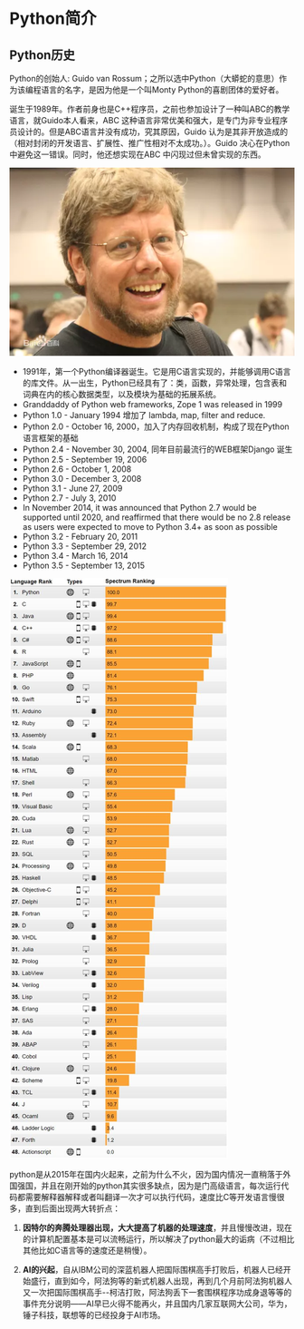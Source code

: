 # Python简介

## Python历史

Python的创始人: Guido van Rossum；之所以选中Python（大蟒蛇的意思）作为该编程语言的名字，是因为他是一个叫Monty Python的喜剧团体的爱好者。

诞生于1989年。作者前身也是C++程序员，之前也参加设计了一种叫ABC的教学语言，就Guido本人看来，ABC 这种语言非常优美和强大，是专门为非专业程序员设计的。但是ABC语言并没有成功，究其原因，Guido 认为是其非开放造成的（相对封闭的开发语言、扩展性、推广性相对不太成功。）。Guido 决心在Python 中避免这一错误。同时，他还想实现在ABC 中闪现过但未曾实现的东西。

![20191015_192940_88](image/20191015_192940_88.png)


* 1991年，第一个Python编译器诞生。它是用C语言实现的，并能够调用C语言的库文件。从一出生，Python已经具有了：类，函数，异常处理，包含表和词典在内的核心数据类型，以及模块为基础的拓展系统。
* Granddaddy of Python web frameworks, Zope 1 was released in 1999
* Python 1.0 - January 1994 增加了 lambda, map, filter and reduce.
* Python 2.0 - October 16, 2000，加入了内存回收机制，构成了现在Python语言框架的基础
* Python 2.4 - November 30, 2004, 同年目前最流行的WEB框架Django 诞生
* Python 2.5 - September 19, 2006
* Python 2.6 - October 1, 2008
* Python 3.0 - December 3, 2008
* Python 3.1 - June 27, 2009
* Python 2.7 - July 3, 2010
* In November 2014, it was announced that Python 2.7 would be supported until 2020, and reaffirmed that there would be no 2.8 release as users were expected to move to Python 3.4+ as soon as possible
* Python 3.2 - February 20, 2011
* Python 3.3 - September 29, 2012
* Python 3.4 - March 16, 2014
* Python 3.5 - September 13, 2015


![20191015_193113_12](image/20191015_193113_12.png)

python是从2015年在国内火起来，之前为什么不火，因为国内情况一直稍落于外国强国，并且在刚开始的python其实很多缺点，因为是门高级语言，每次运行代码都需要解释器解释或者叫翻译一次才可以执行代码，速度比C等开发语言慢很多，直到后面出现两大转折点：

1. **因特尔的奔腾处理器出现，大大提高了机器的处理速度**，并且慢慢改进，现在的计算机配置基本是可以流畅运行，所以解决了python最大的诟病（不过相比其他比如C语言等的速度还是稍慢）。

2. **AI的兴起**，自从IBM公司的深蓝机器人把国际围棋高手打败后，机器人已经开始盛行，直到如今，阿法狗等的新式机器人出现，再到几个月前阿法狗机器人又一次把国际围棋高手--柯洁打败，阿法狗丢下一套围棋程序功成身退等等的事件充分说明——AI早已火得不能再火，并且国内几家互联网大公司，华为，锤子科技，联想等的已经投身于AI市场。
